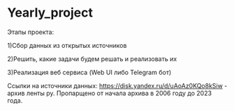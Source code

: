 # Yearly_project

 Этапы проекта:
 
 1)Сбор данных из открытых источников
 
 2)Решить, какие задачи будем решать и реализовать их
 
 3)Реализация веб сервиса (Web UI либо Telegram бот)
 
Ссылки на источники данных:
https://disk.yandex.ru/d/uAoAz0KQo8kSiw - архив ленты ру. Пропарщено от начала архива в 2006 году до 2023 года.
